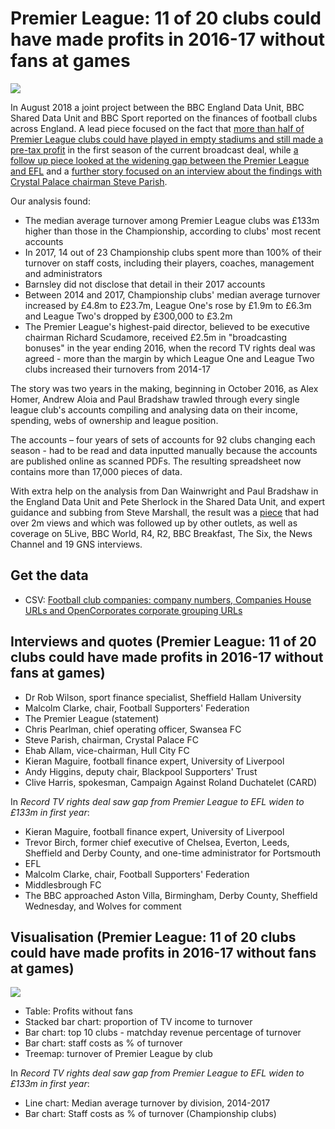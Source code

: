# Premier League: 11 of 20 clubs could have made profits in 2016-17 without fans at games

![](https://ichef.bbci.co.uk/onesport/cps/624/cpsprodpb/9066/production/_102966963_profits_v1.jpg)

In August 2018 a joint project between the BBC England Data Unit, BBC Shared Data Unit and BBC Sport reported on the finances of football clubs across England. A lead piece focused on the fact that [more than half of Premier League clubs could have played in empty stadiums and still made a pre-tax profit](https://www.bbc.co.uk/sport/football/44850888) in the first season of the current broadcast deal, while [a follow up piece looked at the widening gap between the Premier League and EFL](https://www.bbc.co.uk/sport/football/44981103) and a [further story focused on an interview about the findings with Crystal Palace chairman Steve Parish](https://www.bbc.co.uk/sport/football/45085844).

Our analysis found:

* The median average turnover among Premier League clubs was £133m higher than those in the Championship, according to clubs' most recent accounts
* In 2017, 14 out of 23 Championship clubs spent more than 100% of their turnover on staff costs, including their players, coaches, management and administrators
* Barnsley did not disclose that detail in their 2017 accounts
* Between 2014 and 2017, Championship clubs' median average turnover increased by £4.8m to £23.7m, League One's rose by £1.9m to £6.3m and League Two's dropped by £300,000 to £3.2m
* The Premier League's highest-paid director, believed to be executive chairman Richard Scudamore, received £2.5m in "broadcasting bonuses" in the year ending 2016, when the record TV rights deal was agreed - more than the margin by which League One and League Two clubs increased their turnovers from 2014-17

The story was two years in the making, beginning in October 2016, as Alex Homer, Andrew Aloia and Paul Bradshaw trawled through every single league club's accounts compiling and analysing data on their income, spending, webs of ownership and league position.

The accounts – four years of sets of accounts for 92 clubs changing each season - had to be read and data inputted manually because the accounts are published online as scanned PDFs. The resulting spreadsheet now contains more than 17,000 pieces of data.

With extra help on the analysis from Dan Wainwright and Paul Bradshaw in the England Data Unit and Pete Sherlock in the Shared Data Unit, and expert guidance and subbing from Steve Marshall, the result was a [piece](https://www.bbc.co.uk/sport/football/44850888) that had over 2m views and which was followed up by other outlets, as well as coverage on 5Live, BBC World, R4, R2, BBC Breakfast, The Six, the News Channel and 19 GNS interviews.

## Get the data

* CSV: [Football club companies: company numbers, Companies House URLs and OpenCorporates corporate grouping URLs](https://github.com/BBC-Data-Unit/football-finances/blob/master/footballclub_companies_groupings.csv)

## Interviews and quotes (Premier League: 11 of 20 clubs could have made profits in 2016-17 without fans at games)

* Dr Rob Wilson, sport finance specialist, Sheffield Hallam University
* Malcolm Clarke, chair, Football Supporters' Federation 
* The Premier League (statement)
* Chris Pearlman, chief operating officer, Swansea FC
* Steve Parish, chairman, Crystal Palace FC
* Ehab Allam, vice-chairman, Hull City FC
* Kieran Maguire, football finance expert, University of Liverpool
* Andy Higgins, deputy chair, Blackpool Supporters' Trust
* Clive Harris, spokesman, Campaign Against Roland Duchatelet (CARD)

In *Record TV rights deal saw gap from Premier League to EFL widen to £133m in first year*:

* Kieran Maguire, football finance expert, University of Liverpool
* Trevor Birch, former chief executive of Chelsea, Everton, Leeds, Sheffield and Derby County, and one-time administrator for Portsmouth
* EFL
* Malcolm Clarke, chair, Football Supporters' Federation
* Middlesbrough FC
* The BBC approached Aston Villa, Birmingham, Derby County, Sheffield Wednesday, and Wolves for comment

## Visualisation (Premier League: 11 of 20 clubs could have made profits in 2016-17 without fans at games)

![](https://ichef.bbci.co.uk/onesport/cps/624/cpsprodpb/6187/production/_102776942_manu_turnover_v3.png)

* Table: Profits without fans
* Stacked bar chart: proportion of TV income to turnover
* Bar chart: top 10 clubs - matchday revenue percentage of turnover
* Bar chart: staff costs as % of turnover
* Treemap: turnover of Premier League by club

In *Record TV rights deal saw gap from Premier League to EFL widen to £133m in first year*:

* Line chart: Median average turnover by division, 2014-2017
* Bar chart: Staff costs as % of turnover (Championship clubs)



